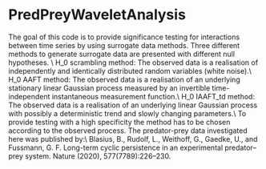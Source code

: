 # PredPreyWaveletAnalysis
The goal of this code is to provide significance testing for interactions between time series by using surrogate data methods. 
Three different methods to generate surrogate data are presented with different null hypotheses. \\
H_0 scrambling method: The observed data is a realisation of independently and identically
distributed random variables (white noise).\\
H_0 AAFT method: The observed data is a realisation of an underlying stationary linear Gaussian process measured by an invertible time-independent instantaneous measurement function.\\
H_0 IAAFT_td method: The observed data is a realisation of an underlying linear Gaussian process with possibly a deterministic trend and slowly changing parameters.\\
To provide testing with a high specificity the method has to be chosen according to the observed process.
The predator-prey data investigated here was published by:\\
Blasius, B., Rudolf, L., Weithoff, G., Gaedke, U., and Fussmann, G. F. Long-term cyclic persistence in an experimental predator–prey system. Nature (2020), 577(7789):226–230.
